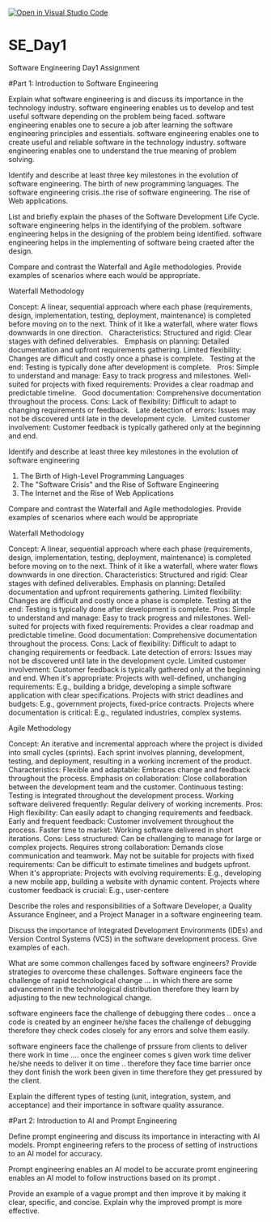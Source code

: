 [![Open in Visual Studio Code](https://classroom.github.com/assets/open-in-vscode-2e0aaae1b6195c2367325f4f02e2d04e9abb55f0b24a779b69b11b9e10269abc.svg)](https://classroom.github.com/online_ide?assignment_repo_id=18329155&assignment_repo_type=AssignmentRepo)
# SE_Day1
Software Engineering Day1 Assignment

#Part 1: Introduction to Software Engineering

Explain what software engineering is and discuss its importance in the technology industry.
software engineering enables us to develop and test useful software depending on the problem being faced.
software engineering enables one to secure a job after learning the software engineering principles and essentials.
software engineering enables one to create useful and reliable software in the technology industry.
software engineering enables one to understand the true meaning of problem solving.

Identify and describe at least three key milestones in the evolution of software engineering.
The birth of new programming languages.
The software engineering crisis..the rise of software engineering.
The rise of Web applications.


List and briefly explain the phases of the Software Development Life Cycle.
software engineering helps in the identifying of the problem.
software engineering helps in the designing  of the problem being identified.
software engineering helps in the implementing of software being craeted after the design.


Compare and contrast the Waterfall and Agile methodologies. Provide examples of scenarios where each would be appropriate.

Waterfall Methodology

Concept: A linear, sequential approach where each phase (requirements, design, implementation, testing, deployment, maintenance) is completed before moving on to the next. Think of it like a waterfall, where water flows downwards in one direction.   
Characteristics:
Structured and rigid: Clear stages with defined deliverables.   
Emphasis on planning: Detailed documentation and upfront requirements gathering.
Limited flexibility: Changes are difficult and costly once a phase is complete.   
Testing at the end: Testing is typically done after development is complete.   
Pros:
Simple to understand and manage: Easy to track progress and milestones.
Well-suited for projects with fixed requirements: Provides a clear roadmap and predictable timeline.   
Good documentation: Comprehensive documentation throughout the process.
Cons:
Lack of flexibility: Difficult to adapt to changing requirements or feedback.   
Late detection of errors: Issues may not be discovered until late in the development cycle.   
Limited customer involvement: Customer feedback is typically gathered only at the beginning and end. 


Identify and describe at least three key milestones in the evolution of software engineering

1. The Birth of High-Level Programming Languages 
2. The "Software Crisis" and the Rise of Software Engineering 
3. The Internet and the Rise of Web Applications 


Compare and contrast the Waterfall and Agile methodologies. Provide examples of scenarios where each would be appropriate

Waterfall Methodology

Concept: A linear, sequential approach where each phase (requirements, design, implementation, testing, deployment, maintenance) is completed before moving on to the next. Think of it like a waterfall, where water flows downwards in one direction.
Characteristics:
Structured and rigid: Clear stages with defined deliverables.
Emphasis on planning: Detailed documentation and upfront requirements gathering.
Limited flexibility: Changes are difficult and costly once a phase is complete.
Testing at the end: Testing is typically done after development is complete.
Pros:
Simple to understand and manage: Easy to track progress and milestones.
Well-suited for projects with fixed requirements: Provides a clear roadmap and predictable timeline.
Good documentation: Comprehensive documentation throughout the process.
Cons:
Lack of flexibility: Difficult to adapt to changing requirements or feedback.
Late detection of errors: Issues may not be discovered until late in the development cycle.
Limited customer involvement: Customer feedback is typically gathered only at the beginning and end.
When it's appropriate:
Projects with well-defined, unchanging requirements: E.g., building a bridge, developing a simple software application with clear specifications.
Projects with strict deadlines and budgets: E.g., government projects, fixed-price contracts.
Projects where documentation is critical: E.g., regulated industries, complex systems.

Agile Methodology

Concept: An iterative and incremental approach where the project is divided into small cycles (sprints). Each sprint involves planning, development, testing, and deployment, resulting in a working increment of the product.
Characteristics:
Flexible and adaptable: Embraces change and feedback throughout the process.
Emphasis on collaboration: Close collaboration between the development team and the customer.
Continuous testing: Testing is integrated throughout the development process.
Working software delivered frequently: Regular delivery of working increments.
Pros:
High flexibility: Can easily adapt to changing requirements and feedback.
Early and frequent feedback: Customer involvement throughout the process.
Faster time to market: Working software delivered in short iterations.
Cons:
Less structured: Can be challenging to manage for large or complex projects.
Requires strong collaboration: Demands close communication and teamwork.
May not be suitable for projects with fixed requirements: Can be difficult to estimate timelines and budgets upfront.
When it's appropriate:
Projects with evolving requirements: E.g., developing a new mobile app, building a website with dynamic content.
Projects where customer feedback is crucial: E.g., user-centere

Describe the roles and responsibilities of a Software Developer, a Quality Assurance Engineer, and a Project Manager in a software engineering team.


Discuss the importance of Integrated Development Environments (IDEs) and Version Control Systems (VCS) in the software development process. Give examples of each.


What are some common challenges faced by software engineers? Provide strategies to overcome these challenges.
Software engineers face the challenge of rapid technological change ... in which there are some advancement in the technological distribution therefore they learn by adjusting to the new technological change.

software engineers face the challenge of debugging there codes .. once a code is created by an engineer he/she faces the challenge of debugging therefore they check  codes closely for any errors and solve them easily.

software engineers face the challenge of prssure from clients to deliver there work in time .... once the engineer comes s given work time deliver he/she needs to deliver it on time .. therefore they face time barrier once they dont finish the work been given in time therefore they get pressured by the client.

Explain the different types of testing (unit, integration, system, and acceptance) and their importance in software quality assurance.


#Part 2: Introduction to AI and Prompt Engineering


Define prompt engineering and discuss its importance in interacting with AI models.
Prompt engineering refers to the process of setting of instructions to an AI model for accuracy.

Prompt engineering enables an AI model to be accurate 
promt engineering enables an AI model to follow instructions based on its prompt .


Provide an example of a vague prompt and then improve it by making it clear, specific, and concise. Explain why the improved prompt is more effective.
